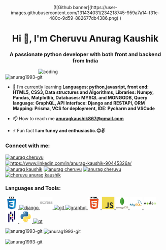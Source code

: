 <p align="center">
(![Github banner](https://user-images.githubusercontent.com/131434031/234218745-959a7a14-f31e-480c-9d59-882677db4386.png)
)
<h1 align="center">Hi 👋, I'm Cheruvu Anurag Kaushik</h1>
<h3 align="center">A passionate python developer with both front and backend from India</h3>

<img align="right" alt="coding" width="400" src="https://user-images.githubusercontent.com/55389276/140866485-8fb1c876-9a8f-4d6a-98dc-08c4981eaf70.gif">

<p align="left"> <img src="https://komarev.com/ghpvc/?username=anurag1993-git&label=Profile%20views&color=0e75b6&style=flat" alt="anurag1993-git" /> </p>

- 🌱 I’m currently learning **Languages: python,javasript, front end: HTML5, CSS3, Data structures and Algorithms, Libraries: Numpy, Pandas, Matplotlib, Databases: MYSQL and MONGODB, Query language: GraphQL, API Interface: Django and RESTAPI, ORM Mapping: Prisma, VCS for deployment, IDE: Pycharm and VSCode**

- 📫 How to reach me **anuragkaushik867@gmail.com**

- ⚡ Fun fact **I am funny and enthusiastic.😊✌**

<h3 align="left">Connect with me:</h3>
<p align="left">
<a href="https://twitter.com/anurag cheruvu" target="blank"><img align="center" src="https://raw.githubusercontent.com/rahuldkjain/github-profile-readme-generator/master/src/images/icons/Social/twitter.svg" alt="anurag cheruvu" height="30" width="40" /></a>
<a href="https://linkedin.com/in/https://www.linkedin.com/in/anurag-kaushik-90445326a/" target="blank"><img align="center" src="https://raw.githubusercontent.com/rahuldkjain/github-profile-readme-generator/master/src/images/icons/Social/linked-in-alt.svg" alt="https://www.linkedin.com/in/anurag-kaushik-90445326a/" height="30" width="40" /></a>
<a href="https://stackoverflow.com/users/anurag kaushik" target="blank"><img align="center" src="https://raw.githubusercontent.com/rahuldkjain/github-profile-readme-generator/master/src/images/icons/Social/stack-overflow.svg" alt="anurag kaushik" height="30" width="40" /></a>
<a href="https://fb.com/anurag cheruvu" target="blank"><img align="center" src="https://raw.githubusercontent.com/rahuldkjain/github-profile-readme-generator/master/src/images/icons/Social/facebook.svg" alt="anurag cheruvu" height="30" width="40" /></a>
<a href="https://instagram.com/anurag cheruvu" target="blank"><img align="center" src="https://raw.githubusercontent.com/rahuldkjain/github-profile-readme-generator/master/src/images/icons/Social/instagram.svg" alt="anurag cheruvu" height="30" width="40" /></a>
<a href="https://www.leetcode.com/cheruvu anurag kaushik" target="blank"><img align="center" src="https://raw.githubusercontent.com/rahuldkjain/github-profile-readme-generator/master/src/images/icons/Social/leet-code.svg" alt="cheruvu anurag kaushik" height="30" width="40" /></a>
</p>

<h3 align="left">Languages and Tools:</h3>
<p align="left"> <a href="https://www.w3schools.com/css/" target="_blank" rel="noreferrer"> <img src="https://raw.githubusercontent.com/devicons/devicon/master/icons/css3/css3-original-wordmark.svg" alt="css3" width="40" height="40"/> </a> <a href="https://www.djangoproject.com/" target="_blank" rel="noreferrer"> <img src="https://cdn.worldvectorlogo.com/logos/django.svg" alt="django" width="40" height="40"/> </a> <a href="https://expressjs.com" target="_blank" rel="noreferrer"> <img src="https://raw.githubusercontent.com/devicons/devicon/master/icons/express/express-original-wordmark.svg" alt="express" width="40" height="40"/> </a> <a href="https://git-scm.com/" target="_blank" rel="noreferrer"> <img src="https://www.vectorlogo.zone/logos/git-scm/git-scm-icon.svg" alt="git" width="40" height="40"/> </a> <a href="https://graphql.org" target="_blank" rel="noreferrer"> <img src="https://www.vectorlogo.zone/logos/graphql/graphql-icon.svg" alt="graphql" width="40" height="40"/> </a> <a href="https://www.w3.org/html/" target="_blank" rel="noreferrer"> <img src="https://raw.githubusercontent.com/devicons/devicon/master/icons/html5/html5-original-wordmark.svg" alt="html5" width="40" height="40"/> </a> <a href="https://developer.mozilla.org/en-US/docs/Web/JavaScript" target="_blank" rel="noreferrer"> <img src="https://raw.githubusercontent.com/devicons/devicon/master/icons/javascript/javascript-original.svg" alt="javascript" width="40" height="40"/> </a> <a href="https://www.mongodb.com/" target="_blank" rel="noreferrer"> <img src="https://raw.githubusercontent.com/devicons/devicon/master/icons/mongodb/mongodb-original-wordmark.svg" alt="mongodb" width="40" height="40"/> </a> <a href="https://www.mysql.com/" target="_blank" rel="noreferrer"> <img src="https://raw.githubusercontent.com/devicons/devicon/master/icons/mysql/mysql-original-wordmark.svg" alt="mysql" width="40" height="40"/> </a> <a href="https://nodejs.org" target="_blank" rel="noreferrer"> <img src="https://raw.githubusercontent.com/devicons/devicon/master/icons/nodejs/nodejs-original-wordmark.svg" alt="nodejs" width="40" height="40"/> </a> <a href="https://pandas.pydata.org/" target="_blank" rel="noreferrer"> <img src="https://raw.githubusercontent.com/devicons/devicon/2ae2a900d2f041da66e950e4d48052658d850630/icons/pandas/pandas-original.svg" alt="pandas" width="40" height="40"/> </a> <a href="https://www.python.org" target="_blank" rel="noreferrer"> <img src="https://raw.githubusercontent.com/devicons/devicon/master/icons/python/python-original.svg" alt="python" width="40" height="40"/> </a> <a href="https://www.qt.io/" target="_blank" rel="noreferrer"> <img src="https://upload.wikimedia.org/wikipedia/commons/0/0b/Qt_logo_2016.svg" alt="qt" width="40" height="40"/> </a> </p>

<p><img align="left" src="https://github-readme-stats.vercel.app/api/top-langs?username=anurag1993-git&show_icons=true&locale=en&layout=compact" alt="anurag1993-git" /></p>

<p>&nbsp;<img align="center" src="https://github-readme-stats.vercel.app/api?username=anurag1993-git&show_icons=true&locale=en" alt="anurag1993-git" /></p>

<p><img align="center" src="https://github-readme-streak-stats.herokuapp.com/?user=anurag1993-git&" alt="anurag1993-git" /></p>

